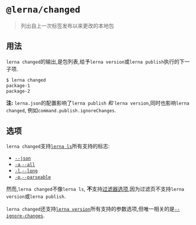 
# `@lerna/changed`

> 列出自上一次标签发布以来更改的本地包

## 用法

`lerna changed`的输出,是包列表,给予`lerna version`或`lerna publish`执行的下一子项. 

```sh
$ lerna changed
package-1
package-2
```

**注:** `lerna.json`的配置影响了`lerna publish` *和* `lerna version`,同时也影响`lerna changed`, 例如`command.publish.ignoreChanges`.

## 选项

`lerna changed`支持[`lerna ls`](https://github.com/lerna/lerna/tree/master/commands/list#options)所有支持的标志: 

-   [`--json`](https://github.com/lerna/lerna/tree/master/commands/list#--json)
-   [`-a`,`--all`](https://github.com/lerna/lerna/tree/master/commands/list#--all)
-   [`-l`,`--long`](https://github.com/lerna/lerna/tree/master/commands/list#--long)
-   [`-p`,`--parseable`](https://github.com/lerna/lerna/tree/master/commands/list#--parseable)

然而,`lerna changed`不像`lerna ls`, **不**支持[过滤器选项](https://www.npmjs.com/package/@lerna/filter-options),因为过滤页不支持`lerna version`或`lerna publish`.

`lerna changed`还支持[`lerna version`](https://github.com/lerna/lerna/tree/master/commands/version#options)所有支持的参数选项,但唯一相关的是[`--ignore-changes`](https://github.com/lerna/lerna/tree/master/commands/version#--ignore-changes).
